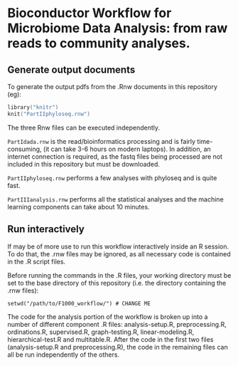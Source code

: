 

# Bioconductor Workflow for Microbiome Data Analysis: from raw reads to community analyses.

## Generate output documents

To generate the output pdfs from the .Rnw documents in this repository (eg):

```S
library("knitr")
knit("PartIIphyloseq.rnw")
```

The three Rnw files can be executed independently. 

`PartIdada.rnw` is the read/bioinformatics processing and is fairly time-consuming, (it can take 3-6 hours on modern laptops). In addition, an internet connection is required, as the fastq files being processed are not included in this repository but must be downloaded.


`PartIIphyloseq.rnw` performs a few analyses with phyloseq and is quite fast.

`PartIIIanalysis.rnw` performs all the statistical analyses and the machine learning components can take about 10
minutes.


## Run interactively

If may be of more use to run this workflow interactively inside an R session. To do that, the .rnw files may be ignored, as all necessary code is contained in the .R script files.

Before running the commands in the .R files, your working directory must be set to the base directory of this repository (i.e. the directory containing the .rnw files):

```
setwd("/path/to/F1000_workflow/") # CHANGE ME
```

The code for the analysis portion of the workflow is broken up into a number of different component .R files: analysis-setup.R, preprocessing.R, ordinations.R, supervised.R, graph-testing.R, linear-modeling.R, hierarchical-test.R and multitable.R. After the code in the first two files (analysis-setup.R and preprocessing.R), the code in the remaining files can all be run independently of the others.

